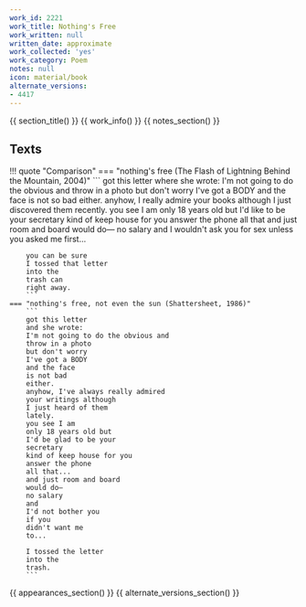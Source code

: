```yaml
---
work_id: 2221
work_title: Nothing's Free
work_written: null
written_date: approximate
work_collected: 'yes'
work_category: Poem
notes: null
icon: material/book
alternate_versions:
- 4417
---
```


{{ section_title() }}
{{ work_info() }}
{{ notes_section() }}
## Texts
!!! quote "Comparison"
    === "nothing's free (The Flash of Lightning Behind the Mountain, 2004)"
        ```
        got this letter 
        where she wrote: 
        I'm not going to do the obvious and 
        throw in a photo 
        but don't worry 
        I've got a BODY 
        and the face 
        is not so bad 
        either. anyhow, I really admire 
        your books although 
        I just discovered them 
        recently. 
        you see I am 
        only 18 years old but 
        I'd like to be your 
        secretary 
        kind of keep house for you 
        answer the phone 
        all that 
        and just room and board 
        would do— 
        no salary 
        and 
        I wouldn't ask you 
        for sex 
        unless you asked me first...
        
        you can be sure 
        I tossed that letter 
        into the 
        trash can 
        right away.
        ```
    === "nothing's free, not even the sun (Shattersheet, 1986)"
        ```
        got this letter 
        and she wrote: 
        I'm not going to do the obvious and 
        throw in a photo 
        but don't worry 
        I've got a BODY 
        and the face 
        is not bad 
        either. 
        anyhow, I've always really admired
        your writings although 
        I just heard of them 
        lately. 
        you see I am 
        only 18 years old but 
        I'd be glad to be your 
        secretary 
        kind of keep house for you 
        answer the phone 
        all that...
        and just room and board 
        would do— 
        no salary 
        and 
        I'd not bother you 
        if you 
        didn't want me 
        to...
        
        I tossed the letter 
        into the 
        trash.
        ```

{{ appearances_section() }}
{{ alternate_versions_section() }}